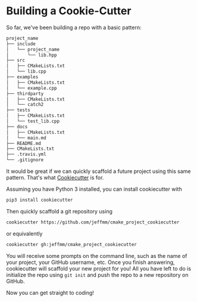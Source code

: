 # Building a Cookie-Cutter

So far, we've been building a repo with a basic pattern:

```bash
project_name
├── include
│   └── project_name
│       └── lib.hpp
├── src
│   ├── CMakeLists.txt
│   └── lib.cpp
├── examples
│   ├── CMakeLists.txt
│   └── example.cpp
├── thirdparty
│   ├── CMakeLists.txt
│   └── catch2
├── tests
│   ├── CMakeLists.txt
│   └── test_lib.cpp
├── docs
│   ├── CMakeLists.txt
│   └── main.md
├── README.md
├── CMakeLists.txt
├── .travis.yml
└── .gitignore
```

It would be great if we can quickly scaffold a future project using this same pattern. That's what [Cookiecutter](https://github.com/audreyr/cookiecutter) is for.

Assuming you have Python 3 installed, you can install cookiecutter with

```bash
pip3 install cookiecutter
```

Then quickly scaffold a git repository using

```bash
cookiecutter https://github.com/jeffmm/cmake_project_cookiecutter
```

or equivalently

```bash
cookiecutter gh:jeffmm/cmake_project_cookiecutter
```

You will receive some prompts on the command line, such as the name of your project, your GitHub username, etc. Once you finish answering, cookiecutter will scaffold your new project for you! All you have left to do is initialize the repo using `git init` and push the repo to a new repository on GitHub. 

Now you can get straight to coding!
